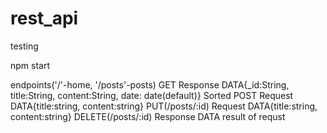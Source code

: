 # rest_api
testing

npm start

endpoints('/'-home,
          '/posts'-posts)
GET
    Response DATA{_id:String,
                   title:String,
                   content:String,
                   date: date(default)}
    Sorted 
POST
    Request DATA{title:string,
                 content:string}
PUT(/posts/:id)
    Request DATA{title:string,
                 content:string}
DELETE(/posts/:id)
     Response DATA result of requst
